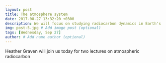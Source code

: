 ```yaml
---
layout: post
title: The atmosphere system
date: 2017-08-27 13:32:20 +0300
description: We will focus on studying radiocarbon dynamics in Earth's atmosphere
img: post-5.jpg # Add image post (optional)
tags: [Wednesday, Sep 27]
author: # Add name author (optional)
---
```


Heather Graven will join us today for two lectures on atmospheric radiocarbon

